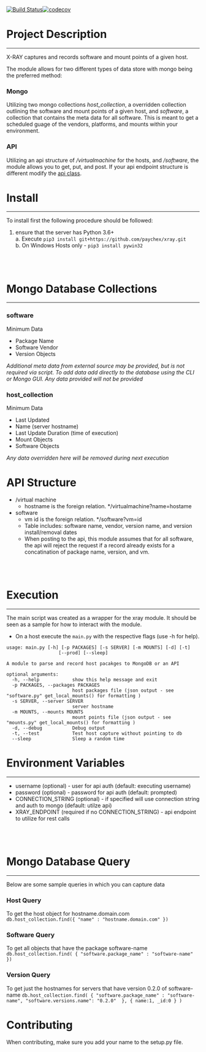 [![Build Status](https://travis-ci.org/paychex/xray.svg?branch=master)](https://travis-ci.org/paychex/xray)[![codecov](https://codecov.io/gh/paychex/xray/branch/master/graph/badge.svg)](https://codecov.io/gh/paychex/xray)

# Project Description
---
X-RAY captures and records software and mount points of a given host.


The module allows for two different types of data store with mongo being the preferred method:

### Mongo
Utilizing two mongo collections *host_collection*, a overridden collection outlining the software and mount points of a given host, and *software*, a collection that contains the meta data for all software. This is meant to get a scheduled guage of the vendors, platforms, and mounts within your environment.

### API
Utilizing an api structure of */virtualmachine* for the hosts, and */software*, the module allows you to get, put, and post. If your api endpoint structure is different modify the [api class](xray/api.py).


# Install
---
To install first the following procedure should be followed:
 1. ensure that the server has Python 3.6+<br>
  a. Execute `pip3 install git+https://github.com/paychex/xray.git`<br>
  b. On Windows Hosts only - `pip3 install pywin32`

<br><br>
# Mongo Database Collections
---
### software
Minimum Data
* Package Name
* Software Vendor
* Version Objects

*Additional meta data from external source may be provided, but is not required via script. To add data add directly to the database using the CLI or Mongo GUI. Any data provided will not be provided*

### host_collection
Minimum Data
* Last Updated
* Name (server hostname)
* Last Update Duration (time of execution)
* Mount Objects
* Software Objects

*Any data overridden here will be removed during next execution*

# API Structure
- /virtual machine
  - hostname is the foreign relation. */virtualmachine?name=hostame
- software
  - vm id is the foreign relation. */software?vm=id
  * Table includes: software name, vendor, version name, and version install/removal dates
  * When posting to the api, this module assumes that for all software, the api will reject the request if a record already exists for a concatination of package name, version, and vm.

<br><br>
# Execution
---
The main script was created as a wrapper for the xray module. It should be seen as a sample for how to interact with the module.
* On a host execute the `main.py` with the respective flags (use -h for help).
```
usage: main.py [-h] [-p PACKAGES] [-s SERVER] [-m MOUNTS] [-d] [-t]
                   [--prod] [--sleep]

A module to parse and record host pacakges to MongoDB or an API

optional arguments:
  -h, --help            show this help message and exit
  -p PACKAGES, --packages PACKAGES
                        host packages file (json output - see "software.py" get_local_mounts() for formatting )
  -s SERVER, --server SERVER
                        server hostname
  -m MOUNTS, --mounts MOUNTS
                        mount points file (json output - see "mounts.py" get_local_mounts() for formatting )
  -d, --debug           Debug output
  -t, --test            Test host capture without pointing to db
  --sleep               Sleep a random time
```

# Environment Variables
---
- username (optional) - user for api auth (default: executing username)
- password (optional) - password for api auth (default: prompted)
- CONNECTION_STRING (optional) - if specified will use connection string and auth to mongo (default: utilze api)
- XRAY_ENDPOINT (required if no CONNECTION_STRING) - api endpoint to utilize for rest calls


<br><br>
# Mongo Database Query
---
Below are some sample queries in which you can capture data
### Host Query
To get the host object for hostname.domain.com
`db.host_collection.find({ "name" : "hostname.domain.com" })`
### Software Query
To get all objects that have the package software-name
`db.host_collection.find( { "software.package_name" : "software-name" })`
### Version Query
To get just the hostnames for servers that have version 0.2.0 of software-name
`db.host_collection.find( { "software.package_name" : "software-name", "software.versions.name": "0.2.0"  }, { name:1, _id:0 } )`

# Contributing
When contributing, make sure you add your name to the setup.py file.


